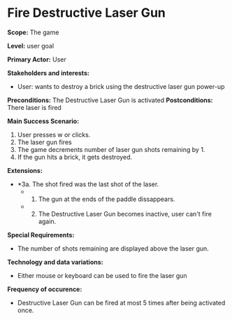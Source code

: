 # Fire Destructive Laser Gun
**Scope:** The game

**Level:** user goal

**Primary Actor:** User  

**Stakeholders and interests:**  

 -   User: wants to destroy a brick using the destructive laser gun power-up
 
**Preconditions:** The Destructive Laser Gun is activated
**Postconditions:** There laser is fired

**Main Success Scenario:**  

1.  User presses w or clicks.
2.  The laser gun fires
3.  The game decrements number of laser gun shots remaining by 1.
4.  If the gun hits a brick, it gets destroyed. 

**Extensions:**  

-   *3a. The shot fired was the last shot of the laser.
    -   1.  The gun at the ends of the paddle dissappears.
	-	2.	The Destructive Laser Gun becomes inactive, user can't fire again.


**Special Requirements:**
- The number of shots remaining are displayed above the laser gun.

**Technology and data variations:**
- Either mouse or keyboard can be used to fire the laser gun

**Frequency of occurence:**
-	Destructive Laser Gun can be fired at most 5 times after being activated once.